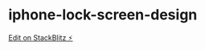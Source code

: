 # iphone-lock-screen-design

[Edit on StackBlitz ⚡️](https://stackblitz.com/edit/iphone-lock-screen-design)